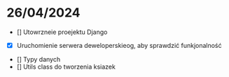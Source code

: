 26/04/2024
==========

- [] Utowrzneie proejektu Django
- [x] Uruchomienie serwera deweloperskieog, aby sprawdzić funkjonalność
- [] Typy danych
- [] Utils class do tworzenia ksiazek